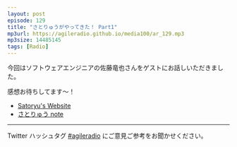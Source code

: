 ```yaml
---
layout: post
episode: 129
title: "さとりゅうがやってきた！ Part1"
mp3url: https://agileradio.github.io/media100/ar_129.mp3
mp3size: 14485145
tags: [Radio]
---
```


今回はソフトウェアエンジニアの佐藤竜也さんをゲストにお話しいただきました。  

感想お待ちしてます～！  

- [Satoryu's Website](https://satoryu.github.io/)  
- [さとりゅう note](https://note.com/satoryu)

---

Twitter ハッシュタグ [#agileradio](https://twitter.com/intent/tweet?hashtags=agileradio) にご意見ご参考をお聞かせください。
